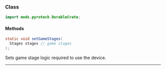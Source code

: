 
### Class

```java
import mods.pyrotech.DurableCrate;
```

#### Methods

```java
static void setGameStages(
  Stages stages // game stages
);
```

Sets game stage logic required to use the device.

---

